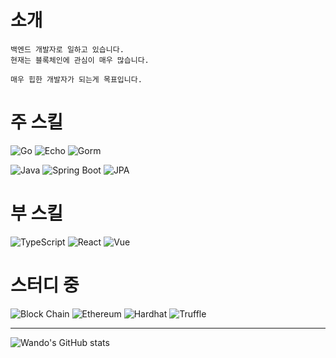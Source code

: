 # 소개
```
백엔드 개발자로 일하고 있습니다.
현재는 블록체인에 관심이 매우 많습니다.

매우 힙한 개발자가 되는게 목표입니다.
```

# 주 스킬

![Go](https://shields.io/badge/go-black?logo=go&style=for-the-badge%22)
![Echo](https://shields.io/badge/echo-black?logo=echo&style=for-the-badge%22)
![Gorm](https://shields.io/badge/gorm-black?logo=gorm&style=for-the-badge%22)

![Java](https://shields.io/badge/java-black?logo=java&style=for-the-badge%22)
![Spring Boot](https://shields.io/badge/springboot-black?logo=spring&style=for-the-badge%22)
![JPA](https://shields.io/badge/jpa-black?logo=jpa&style=for-the-badge%22)

# 부 스킬

![TypeScript](https://shields.io/badge/typescript-black?logo=typescript&style=for-the-badge%22)
![React](https://shields.io/badge/react-black?logo=react&style=for-the-badge%22)
![Vue](https://shields.io/badge/vue-black?logo=vue&style=for-the-badge%22)

# 스터디 중

![Block Chain](https://shields.io/badge/blockChain-black?logo=blockchain&style=for-the-badge%22)
![Ethereum](https://shields.io/badge/ethereum-black?logo=Ethereum&style=for-the-badge%22)
![Hardhat](https://shields.io/badge/hardhat-black?logo=hardhat&style=for-the-badge%22)
![Truffle](https://shields.io/badge/truffle-black?logo=truffle&style=for-the-badge%22)


<hr/>

![Wando's GitHub stats](https://github-readme-stats.vercel.app/api?username=kdw1521&show_icons=true&theme=transparent)
